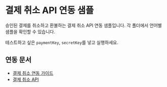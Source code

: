 # 결제 취소 API 연동 샘플

승인된 결제를 취소하고 환불하는 결제 취소 API 연동 샘플입니다. 각 폴더에서 언어별 샘플을 확인할 수 있습니다.

테스트하고 싶은 `paymentKey`, `secretKey`를 넣고 실행하세요.

## 연동 문서

- [결제 취소 연동 가이드](https://docs.tosspayments.com/guides/apis/cancel-payment)
- [결제 취소 API](https://docs.tosspayments.com/reference#결제-취소)
